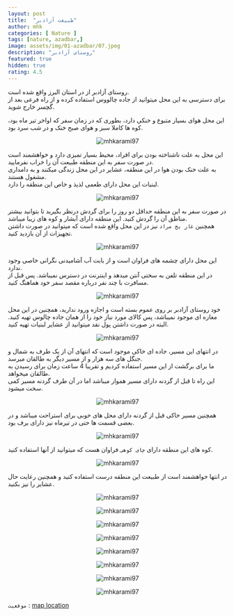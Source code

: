 ```yaml
---
layout: post
title:  "طبیعت آزادبر"
author: mhk
categories: [ Nature ]
tags: [nature, azadbar,]
image: assets/img/01-azadbar/07.jpeg
description: "روستای آزادبر"
featured: true
hidden: true
rating: 4.5
---
```


روستای آزادبر از در استان البرز واقع شده است.  
برای دسترسی به این محل میتوانید از جاده چالووس استفاده کرده و از راه فرعی بعد از گچسر خارج شوید.  

این محل هوای بسیار متبوع و خنکی دارد، بطوری که در زمان سفر که اواخر تیر ماه بود، کوه ها کاملا سبز و هوای صبح خنک و در شب سرد بود.  

<p align="center" >
  <img src="/assets/img/01-azadbar/06.jpeg" alt="mhkarami97" />
</p>

این محل به علت ناشناخته بودن برای افراد، محیط بسیار تمیزی دارد و خواهشمند است در صورت سفر به این منطقه طبیعت آن را خراب نفرمایید.  
به علت خنک بودن هوا در این منطقه، عشایر در این محل زندگی میکنند و به دامداری مشغول هستند.  
لبنیات این محل دارای طعمی لذیذ و خاص این منطقه را دارد.  

<p align="center" >
  <img src="/assets/img/01-azadbar/09.jpeg" alt="mhkarami97" />
</p>

در صورت سفر به این منطقه حداقل دو روز را برای گردش درنظر بگیرید تا بتوانید بیشتر مناطق آن را گردش کنید.  این منطقه دارای آبشار و کوه های زیبا میباشد.  
همچنین `غار یخ مراد` نیز در این محل واقع شده است که میتوانید در صورت داشتن تجهیزات از آن بازدید کنید.  

<p align="center" >
  <img src="/assets/img/01-azadbar/04.jpeg" alt="mhkarami97" />
</p>

این محل دارای چشمه های فراوان است و از بابت آب آشامیدنی نگرانی خاصی وجود ندارد.  
در این منطقه تلفن به سختی آنتن میدهد و اینترنت در دسترس نمیباشد. پس قبل از مسافرت با چند نفر درباره مقصد سفر خود هماهنگ کنید.  

<p align="center" >
  <img src="/assets/img/01-azadbar/08.jpeg" alt="mhkarami97" />
</p>

خود روستای آزادبر بر روی عموم بسته است و اجازه ورود ندارید، همچنین در این محل مغازه ای موجود نمیباشد، پس کالای مورد نیاز خود را از همان جاده چالوس تهیه کنید. البته در صورت داشتن پول نقد میتوانید از عشایر لبنیات  تهیه کنید.  

<p align="center" >
  <img src="/assets/img/01-azadbar/05.jpeg" alt="mhkarami97" />
</p>

در انتهای این مسیر، جاده ای خاکی موجود است که انتهای آن از یک طرف به شمال و جنگل های سه هزار و از مسیر دیگر به طالقان میرسد.  
ما برای برگشت از این مسیر استفاده کردیم و تقریبا 4 ساعت زمان برای رسیدن به طالقان میخواهد.  
این راه تا قبل از گردنه دارای مسیر هموار میباشد اما در آن طرف گردنه مسیر کمی سخت میشود.  

<p align="center" >
  <img src="/assets/img/01-azadbar/03.jpeg" alt="mhkarami97" />
</p>

همچنین مسیر خاکی قبل از گردنه دارای محل های خوبی برای استراحت میباشد و در بعضی قسمت ها حتی در تیرماه نیز دارای برف بود.  

<p align="center" >
  <img src="/assets/img/01-azadbar/02.jpeg" alt="mhkarami97" />
</p>

کوه های این منطقه دارای `چای کوهی` فراوان هست که میتوانید از آنها استفاده کنید.  

<p align="center" >
  <img src="/assets/img/01-azadbar/01.jpeg" alt="mhkarami97" />
</p>

در انتها خواهشمند است از طبیعت این منطقه درست استفاده کنید و همچنین رعایت حال عشایر را نیز بکنید.

<p align="center" >
  <img src="/assets/img/01-azadbar/10.jpg" alt="mhkarami97" />
</p>

<p align="center" >
  <img src="/assets/img/01-azadbar/11.jpg" alt="mhkarami97" />
</p>

<p align="center" >
  <img src="/assets/img/01-azadbar/12.jpg" alt="mhkarami97" />
</p>

<p align="center" >
  <img src="/assets/img/01-azadbar/13.jpg" alt="mhkarami97" />
</p>

<p align="center" >
  <img src="/assets/img/01-azadbar/14.jpg" alt="mhkarami97" />
</p>

<p align="center" >
  <img src="/assets/img/01-azadbar/15.jpg" alt="mhkarami97" />
</p>

<p align="center" >
  <img src="/assets/img/01-azadbar/16.jpg" alt="mhkarami97" />
</p>

<p align="center" >
  <img src="/assets/img/01-azadbar/17.jpg" alt="mhkarami97" />
</p>

`موقعیت` : [map location](https://www.google.com/maps/place/Azadbar,+Alborz+Province/@36.141245,51.246189,15z/data=!4m5!3m4!1s0x3f8dd38ef7afa679:0x4f4ccf7f47ee7dbe!8m2!3d36.1438968!4d51.2566362)